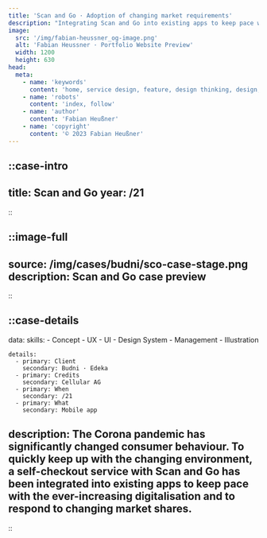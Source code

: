 ```yaml
---
title: 'Scan and Go · Adoption of changing market requirements'
description: "Integrating Scan and Go into existing apps to keep pace with ever-increasing digitization and respond to changing consumer behavior."
image:
  src: '/img/fabian-heussner_og-image.png'
  alt: 'Fabian Heussner · Portfolio Website Preview'
  width: 1200
  height: 630
head:
  meta:
    - name: 'keywords'
      content: 'home, service design, feature, design thinking, design, ux, ui, ux/ui, product design, designer, agile, ux research, wireframes, prototyping, ux writing, design systems, components, figma, hamburg'
    - name: 'robots'
      content: 'index, follow'
    - name: 'author'
      content: 'Fabian Heußner'
    - name: 'copyright'
      content: '© 2023 Fabian Heußner'
---
```



::case-intro
---
title: Scan and Go
year: /21
---
::

::image-full
---
source: /img/cases/budni/sco-case-stage.png
description: Scan and Go case preview
---
::

::case-details
---
data:
    skills:
      - Concept
      - UX
      - UI
      - Design System
      - Management
      - Illustration

    details:
      - primary: Client
        secondary: Budni · Edeka
      - primary: Credits
        secondary: Cellular AG
      - primary: When
        secondary: /21
      - primary: What
        secondary: Mobile app
        
description: The Corona pandemic has significantly changed consumer behaviour. To quickly keep up with the changing environment, a self-checkout service with Scan and Go has been integrated into existing apps to keep pace with the ever-increasing digitalisation and to respond to changing market shares.
---
::